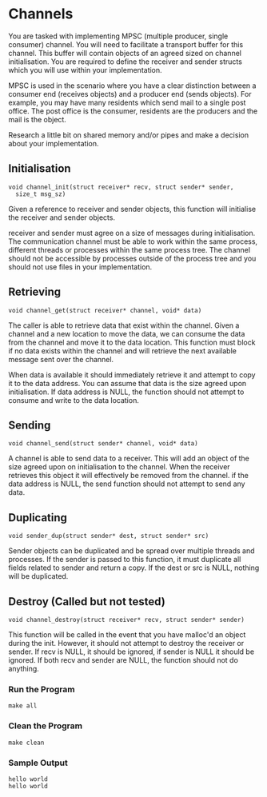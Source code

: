 # Channels

You are tasked with implementing MPSC (multiple producer, single consumer) channel. You will need to facilitate a transport buffer for this channel. This buffer will contain objects of an agreed sized on channel initialisation. You are required to define the receiver and sender structs which you will use within your implementation.

MPSC is used in the scenario where you have a clear distinction between a consumer end (receives objects)  and a producer end (sends objects). For example, you may have many residents which send mail to a single post office. The post office is the consumer, residents are the producers and the mail is the object.

Research a little bit on shared memory and/or pipes and make a decision about your implementation.

## Initialisation

```
void channel_init(struct receiver* recv, struct sender* sender, 
  size_t msg_sz)
```

Given a reference to receiver and sender objects, this function will initialise the receiver and sender objects.

receiver and sender must agree on a size of messages during initialisation. The communication channel must be able to work within the same process, different threads or processes within the same process tree. The channel should not be accessible by processes outside of the process tree and you should not use files in your implementation.

## Retrieving

```
void channel_get(struct receiver* channel, void* data)
```

The caller is able to retrieve data that exist within the channel. Given a channel and a new location to move the data, we can consume the data from the channel and move it to the data location. This function must block if no data exists within the channel and will retrieve the next available message sent over the channel.

When data is available it should immediately retrieve it and attempt to copy it to the data address. You can assume that data is the size agreed upon initialisation. If data address is NULL, the function should not attempt to consume and write to the data location.

## Sending

```
void channel_send(struct sender* channel, void* data)
```

A channel is able to send data to a receiver. This will add an object of the size agreed upon on initialisation to the channel. When the receiver retrieves this object it will effectively be removed from the channel. if the data address is NULL, the send function should not attempt to send any data.

## Duplicating

```
void sender_dup(struct sender* dest, struct sender* src)
```

Sender objects can be duplicated and be spread over multiple threads and processes. If the sender is passed to this function, it must duplicate all fields related to sender and return a copy. If the dest or src is NULL, nothing will be duplicated.

## Destroy (Called but not tested)

```
void channel_destroy(struct receiver* recv, struct sender* sender)
```

This function will be called in the event that you have malloc'd an object during the init. However, it should not attempt to destroy the receiver or sender. If recv is NULL, it should be ignored, if sender is NULL it should be ignored. If both recv and sender are NULL, the function should not do anything.

### Run the Program

``` shell
make all
```

### Clean the Program

``` shell
make clean
```

### Sample Output

``` shell
hello world
hello world
```

